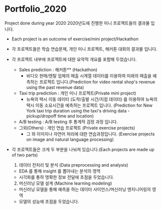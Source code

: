 # Portfolio_2020
Project done during year 2020
2020년도에 진행한 미니 프로젝트들의 결과물 입니다. 

- Each project is an outcome of exercise/mini project/Hackathon 
- 각 프로젝트들은 학습 연습문제, 개인 미니 프로젝트, 해커톤 대회의 결과물 입니다. 
- 각 프로젝트 내부에 프로젝트에 대한 요약적 개요를 포함해 두었습니다.
  + Sales prediction : 해커톤** (Hackathon)
    - 비디오 판매/렌탈 업체의 매출 시계열 데이터를 이용하여 미래의 매출을 예측하는 프로젝트 입니다.(Prediction for video rental shop's revenue using the past revenue data)
  + Taxi trip prediction : 개인 미니 프로젝트(Private mini project)
    - 뉴욕의 택시 이동 데이터 (도착/출발 시간/지점 데이터) 를 이용하여 뉴욕의 택시 이동 소요시간을 예측하는 프로젝트 입니다. (Prediction for New York taxi trip duration using the taxi's driving data - pickup/dropoff time and location)
  + A/B testing : A/B testing 후 통계적 검정 과정 입니다. 
  + 그외(Others) : 개인 연습 프로젝트 (Private exercise projects)
    - 그 외 이미지나 자연어 처리에 대한 연습과정입니다. (Exercise projects on image and natural language processing)
    
- 각 프로젝트들은 크게 두 부분을 나눠져 있습니다.(Each projects are made up of two parts)
  1) 데이터 전처리 및 분석 (Data preprocessing and analysis)
  - EDA 를 통해 insight 를 뽑아내는 분석의 영역
  - 시각화를 통하 명확한 정보 전달에 초점을 두었습니다.
  2) 머신러닝 모델 설계 (Machine learning modeling)
  - 머신러닝 모델을 통해 예측을 하는 데이터 사이언스/머신러닝 엔지니어링의 영역
  - 모델의 성능에 초점을 두었습니다.
